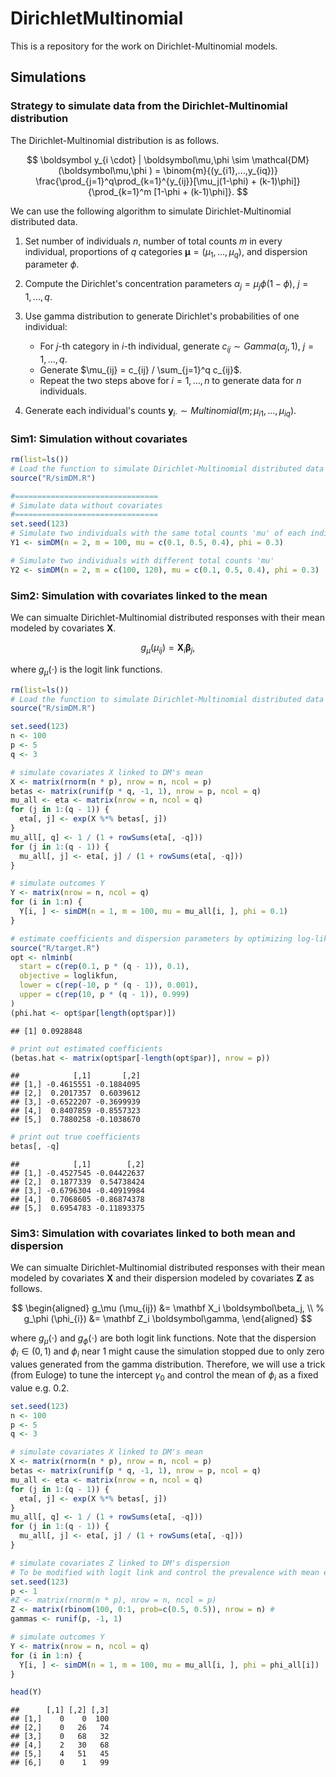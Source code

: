 # DirichletMultinomial

This is a repository for the work on Dirichlet-Multinomial models.

## Simulations

### Strategy to simulate data from the Dirichlet-Multinomial distribution

The Dirichlet-Multinomial distribution is as follows.

$$
    \boldsymbol y_{i \cdot} | \boldsymbol\mu,\phi  \sim \mathcal{DM}(\boldsymbol\mu,\phi ) 
    = \binom{m}{(y_{i1},...,y_{iq})} \frac{\prod_{j=1}^q\prod_{k=1}^{y_{ij}}[\mu_j(1-\phi) + (k-1)\phi]}{\prod_{k=1}^m [1-\phi + (k-1)\phi]}.
$$

We can use the following algorithm to simulate Dirichlet-Multinomial distributed data.

1. Set number of individuals $n$, number of total counts $m$ in every individual, proportions of $q$ categories $\boldsymbol\mu=(\mu_1,...,\mu_q)$, and dispersion parameter $\phi$.

2. Compute the Dirichlet's concentration parameters $\alpha_j=\mu_j \phi(1-\phi)$, $j=1,...,q$.

3. Use gamma distribution to generate Dirichlet's probabilities of one individual:
    * For $j$-th category in $i$-th individual, generate $c_{ij} \sim Gamma(\alpha_j, 1)$, $j=1,...,q$.
    * Generate $\mu_{ij} = c_{ij} / \sum_{j=1}^q c_{ij}$.
    * Repeat the two steps above for $i=1,...,n$ to generate data for $n$ individuals.

4. Generate each individual's counts $\boldsymbol y_{i\cdot} \sim Multinomial(m; \mu_{i1},...,\mu_{iq})$.
 

### Sim1: Simulation without covariates

```r
rm(list=ls())
# Load the function to simulate Dirichlet-Multinomial distributed data
source("R/simDM.R")

#================================
# Simulate data without covariates
#================================
set.seed(123)
# Simulate two individuals with the same total counts 'mu' of each individual
Y1 <- simDM(n = 2, m = 100, mu = c(0.1, 0.5, 0.4), phi = 0.3)

# Simulate two individuals with different total counts 'mu'
Y2 <- simDM(n = 2, m = c(100, 120), mu = c(0.1, 0.5, 0.4), phi = 0.3)
```

### Sim2: Simulation with covariates linked to the mean

We can simualte Dirichlet-Multinomial distributed responses with their mean modeled by covariates $\mathbf X$.

$$
    g_\mu (\mu_{ij}) = \mathbf X_i \boldsymbol\beta_j,
$$

where $g_\mu(\cdot)$ is the logit link functions. 


```r
rm(list=ls())
# Load the function to simulate Dirichlet-Multinomial distributed data
source("R/simDM.R")

set.seed(123)
n <- 100
p <- 5
q <- 3

# simulate covariates X linked to DM's mean
X <- matrix(rnorm(n * p), nrow = n, ncol = p)
betas <- matrix(runif(p * q, -1, 1), nrow = p, ncol = q)
mu_all <- eta <- matrix(nrow = n, ncol = q)
for (j in 1:(q - 1)) {
  eta[, j] <- exp(X %*% betas[, j])
}
mu_all[, q] <- 1 / (1 + rowSums(eta[, -q]))
for (j in 1:(q - 1)) {
  mu_all[, j] <- eta[, j] / (1 + rowSums(eta[, -q]))
}

# simulate outcomes Y
Y <- matrix(nrow = n, ncol = q)
for (i in 1:n) {
  Y[i, ] <- simDM(n = 1, m = 100, mu = mu_all[i, ], phi = 0.1)
}

# estimate coefficients and dispersion parameters by optimizing log-likelihood function
source("R/target.R")
opt <- nlminb(
  start = c(rep(0.1, p * (q - 1)), 0.1),
  objective = loglikfun,
  lower = c(rep(-10, p * (q - 1)), 0.001),
  upper = c(rep(10, p * (q - 1)), 0.999)
)
(phi.hat <- opt$par[length(opt$par)])
```
```
## [1] 0.0928848
```

```r
# print out estimated coefficients
(betas.hat <- matrix(opt$par[-length(opt$par)], nrow = p))
```
```
##            [,1]       [,2]
## [1,] -0.4615551 -0.1884095
## [2,]  0.2017357  0.6039612
## [3,] -0.6522207 -0.3699939
## [4,]  0.8407859 -0.8557323
## [5,]  0.7880258 -0.1038670
```

```r
# print out true coefficients
betas[, -q]
```
```
##            [,1]        [,2]
## [1,] -0.4527545 -0.04422637
## [2,]  0.1877339  0.54738424
## [3,] -0.6796304 -0.40919984
## [4,]  0.7068605 -0.86874378
## [5,]  0.6954783 -0.11893375
```


### Sim3: Simulation with covariates linked to both mean and dispersion

We can simualte Dirichlet-Multinomial distributed responses with their mean modeled by covariates $\mathbf X$ and their dispersion modeled by covariates $\mathbf Z$ as follows.

$$
\begin{aligned}
    g_\mu (\mu_{ij}) &= \mathbf X_i \boldsymbol\beta_j, \\
    %
    g_\phi (\phi_{i}) &= \mathbf Z_i \boldsymbol\gamma, 
\end{aligned}
$$

where $g_\mu(\cdot)$ and $g_\phi(\cdot)$ are both logit link functions. 
Note that the dispersion $\phi_i \in (0,1)$ and $\phi_i$ near $1$ might cause the simulation stopped due to only zero values generated from the gamma distribution. 
Therefore, we will use a trick (from Euloge) to tune the intercept $\gamma_0$ and control the mean of $\phi_i$ as a fixed value e.g. 0.2.

```r
set.seed(123)
n <- 100
p <- 5
q <- 3

# simulate covariates X linked to DM's mean
X <- matrix(rnorm(n * p), nrow = n, ncol = p)
betas <- matrix(runif(p * q, -1, 1), nrow = p, ncol = q)
mu_all <- eta <- matrix(nrow = n, ncol = q)
for (j in 1:(q - 1)) {
  eta[, j] <- exp(X %*% betas[, j])
}
mu_all[, q] <- 1 / (1 + rowSums(eta[, -q]))
for (j in 1:(q - 1)) {
  mu_all[, j] <- eta[, j] / (1 + rowSums(eta[, -q]))
}

# simulate covariates Z linked to DM's dispersion
# To be modified with logit link and control the prevalence with mean e.g. 0.2
set.seed(123)
p <- 1
#Z <- matrix(rnorm(n * p), nrow = n, ncol = p)
Z <- matrix(rbinom(100, 0:1, prob=c(0.5, 0.5)), nrow = n) # 
gammas <- runif(p, -1, 1)

# simulate outcomes Y
Y <- matrix(nrow = n, ncol = q)
for (i in 1:n) {
  Y[i, ] <- simDM(n = 1, m = 100, mu = mu_all[i, ], phi = phi_all[i])
}

head(Y)
```

```
##      [,1] [,2] [,3]
## [1,]    0    0  100
## [2,]    0   26   74
## [3,]    0   68   32
## [4,]    2   30   68
## [5,]    4   51   45
## [6,]    0    1   99
```
